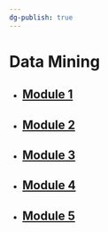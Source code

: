```yaml
---
dg-publish: true
---
```

# Data Mining

- ## [Module 1](Notes/Module_1.md.md)
- ## [Module 2](Notes/Module_2.md.md)
- ## [Module 3](Notes/Module_3.md.md)
- ## [Module 4](Notes/Module_4.md.md)
- ## [Module 5](Notes/Module_5.md.md)